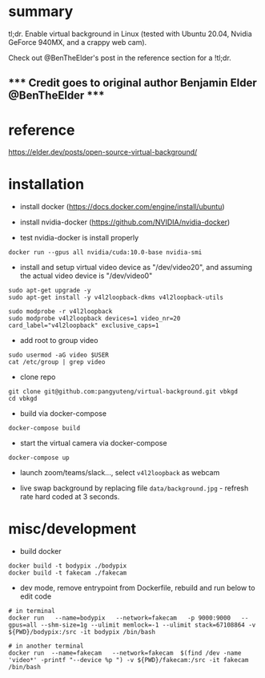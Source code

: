 

# summary

tl;dr. Enable virtual background in Linux (tested with Ubuntu 20.04, Nvidia GeForce 940MX, and a crappy web cam).

Check out @BenTheElder's post in the reference section for a !tl;dr.

## *** Credit goes to original author Benjamin Elder @BenTheElder ***

# reference

https://elder.dev/posts/open-source-virtual-background/


# installation

+ install docker (https://docs.docker.com/engine/install/ubuntu)

+ install nvidia-docker (https://github.com/NVIDIA/nvidia-docker)

+ test nvidia-docker is install properly
```
docker run --gpus all nvidia/cuda:10.0-base nvidia-smi
```

+ install and setup virtual video device as "/dev/video20", and assuming the actual video device is "/dev/video0"
``` 
sudo apt-get upgrade -y
sudo apt-get install -y v4l2loopback-dkms v4l2loopback-utils

sudo modprobe -r v4l2loopback
sudo modprobe v4l2loopback devices=1 video_nr=20 card_label="v4l2loopback" exclusive_caps=1
```

+ add root to group video
```
sudo usermod -aG video $USER
cat /etc/group | grep video
```

+ clone repo
```
git clone git@github.com:pangyuteng/virtual-background.git vbkgd
cd vbkgd
```

+ build via docker-compose
```
docker-compose build
```

+ start the virtual camera via docker-compose
```
docker-compose up
```

+ launch zoom/teams/slack..., select `v4l2loopback` as webcam

+ live swap background by replacing file `data/background.jpg` - refresh rate hard coded at 3 seconds.


# misc/development

+ build docker
```
docker build -t bodypix ./bodypix
docker build -t fakecam ./fakecam
```

+ dev mode, remove entrypoint from Dockerfile, rebuild and run below to edit code
```
# in terminal 
docker run   --name=bodypix   --network=fakecam   -p 9000:9000   --gpus=all --shm-size=1g --ulimit memlock=-1 --ulimit stack=67108864 -v ${PWD}/bodypix:/src -it bodypix /bin/bash

# in another terminal
docker run  --name=fakecam   --network=fakecam  $(find /dev -name 'video*' -printf "--device %p ") -v ${PWD}/fakecam:/src -it fakecam /bin/bash
```



